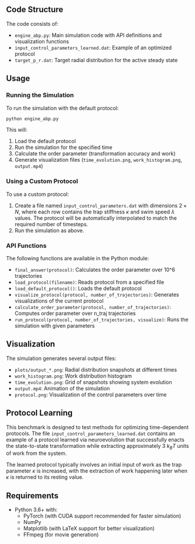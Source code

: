 ## Code Structure

The code consists of:
- `engine_abp.py`: Main simulation code with API definitions and visualization functions
- `input_control_parameters_learned.dat`: Example of an optimized protocol
- `target_p_r.dat`: Target radial distribution for the active steady state

## Usage

### Running the Simulation

To run the simulation with the default protocol:

```bash
python engine_abp.py
```

This will:
1. Load the default protocol
2. Run the simulation for the specified time
3. Calculate the order parameter (transformation accuracy and work)
4. Generate visualization files (`time_evolution.png`, `work_histogram.png`, `output.mp4`)

### Using a Custom Protocol

To use a custom protocol:
1. Create a file named `input_control_parameters.dat` with dimensions $2 \times N$, where each row contains the trap stiffness $\kappa$ and swim speed $\lambda$ values. The protocol will be automatically interpolated to match the required number of timesteps.
2. Run the simulation as above.

### API Functions

The following functions are available in the Python module:

- `final_answer(protocol)`: Calculates the order parameter over 10^6 trajectories
- `load_protocol(filename)`: Reads protocol from a specified file
- `load_default_protocol()`: Loads the default protocol
- `visualize_protocol(protocol, number_of_trajectories)`: Generates visualizations of the current protocol
- `calculate_order_parameter(protocol, number_of_trajectories)`: Computes order parameter over n_traj trajectories
- `run_protocol(protocol, number_of_trajectories, visualize)`: Runs the simulation with given parameters

## Visualization

The simulation generates several output files:

- `plots/output_*.png`: Radial distribution snapshots at different times
- `work_histogram.png`: Work distribution histogram
- `time_evolution.png`: Grid of snapshots showing system evolution
- `output.mp4`: Animation of the simulation
- `protocol.png`: Visualization of the control parameters over time

## Protocol Learning

This benchmark is designed to test methods for optimizing time-dependent protocols. The file `input_control_parameters_learned.dat` contains an example of a protocol learned via neuroevolution that successfully enacts the state-to-state transformation while extracting approximately 3 $k_B T$ units of work from the system.

The learned protocol typically involves an initial input of work as the trap parameter $\kappa$ is increased, with the extraction of work happening later when $\kappa$ is returned to its resting value.

## Requirements

- Python 3.6+ with:
  - PyTorch (with CUDA support recommended for faster simulation)
  - NumPy
  - Matplotlib (with LaTeX support for better visualization)
  - FFmpeg (for movie generation)